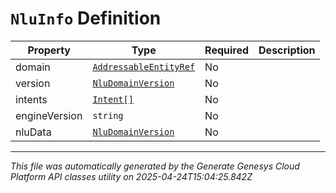 # `NluInfo` Definition

| Property | Type | Required | Description |
|----------|------|----------|-------------|
| domain | [`AddressableEntityRef`](addressableentityref-definition.md) | No |  |
| version | [`NluDomainVersion`](nludomainversion-definition.md) | No |  |
| intents | [`Intent[]`](intent-definition.md) | No |  |
| engineVersion | `string` | No |  |
| nluData | [`NluDomainVersion`](nludomainversion-definition.md) | No |  |

---

*This file was automatically generated by the Generate Genesys Cloud Platform API classes utility on 2025-04-24T15:04:25.842Z*